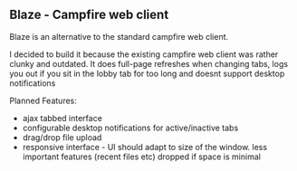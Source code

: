 Blaze - Campfire web client
---------------------------
Blaze is an alternative to the standard campfire web client.

I decided to build it because the existing campfire web client was rather
clunky and outdated. It does full-page refreshes when changing tabs,
logs you out if you sit in the lobby tab for too long and doesnt support 
desktop notifications

Planned Features:
* ajax tabbed interface 
* configurable desktop notifications for active/inactive tabs
* drag/drop file upload 
* responsive interface - UI should adapt to size of the window. less important features (recent files etc) dropped if space is minimal
